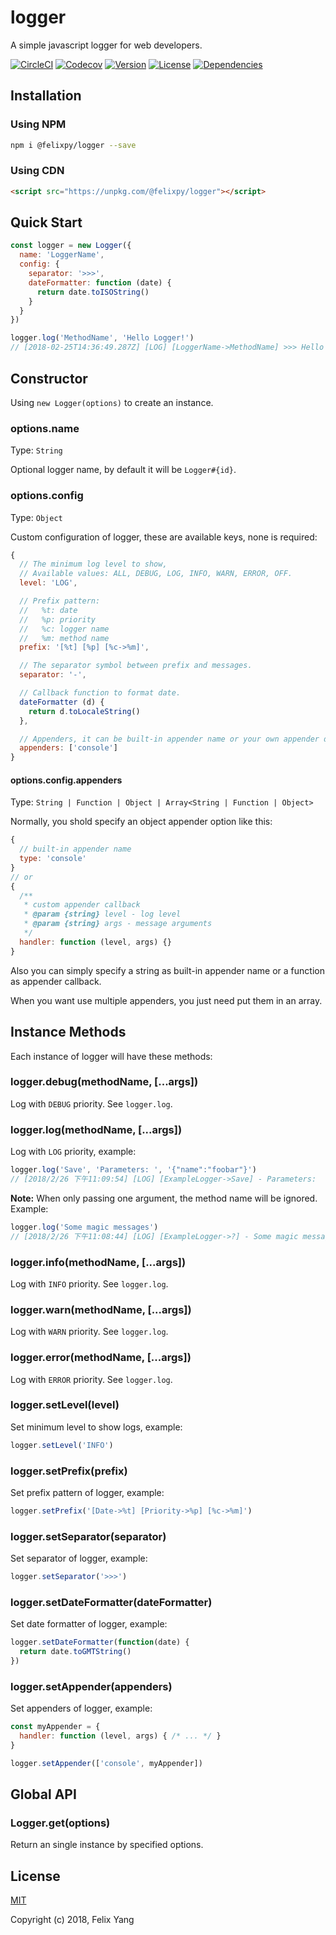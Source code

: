 # logger

A simple javascript logger for web developers.

[![CircleCI](https://img.shields.io/circleci/project/github/felixpy/logger.svg)](https://circleci.com/gh/felixpy/logger)
[![Codecov](https://img.shields.io/codecov/c/github/felixpy/logger.svg)](https://codecov.io/gh/felixpy/logger)
[![Version](https://img.shields.io/npm/v/@felixpy/logger.svg)](https://www.npmjs.com/package/@felixpy/logger)
[![License](https://img.shields.io/npm/l/@felixpy/logger.svg)](https://www.npmjs.com/package/@felixpy/logger)
[![Dependencies](https://img.shields.io/david/felixpy/logger.svg)](https://www.npmjs.com/package/@felixpy/logger)

## Installation

### Using NPM

```sh
npm i @felixpy/logger --save
```

### Using CDN

```html
<script src="https://unpkg.com/@felixpy/logger"></script>
```

## Quick Start

```js
const logger = new Logger({
  name: 'LoggerName',
  config: {
    separator: '>>>',
    dateFormatter: function (date) {
      return date.toISOString()
    }
  }
})

logger.log('MethodName', 'Hello Logger!')
// [2018-02-25T14:36:49.287Z] [LOG] [LoggerName->MethodName] >>> Hello Logger!
```

## Constructor

Using `new Logger(options)` to create an instance.

### options.name

Type: `String`

Optional logger name, by default it will be `Logger#{id}`.

### options.config

Type: `Object`

Custom configuration of logger, these are available keys, none is required:

```js
{
  // The minimum log level to show,
  // Available values: ALL, DEBUG, LOG, INFO, WARN, ERROR, OFF.
  level: 'LOG',

  // Prefix pattern:
  //   %t: date
  //   %p: priority
  //   %c: logger name
  //   %m: method name
  prefix: '[%t] [%p] [%c->%m]',

  // The separator symbol between prefix and messages.
  separator: '-',

  // Callback function to format date.
  dateFormatter (d) {
    return d.toLocaleString()
  },

  // Appenders, it can be built-in appender name or your own appender definition.
  appenders: ['console']
}
```

#### options.config.appenders

Type: `String | Function | Object | Array<String | Function | Object>`

Normally, you shold specify an object appender option like this:

```js
{
  // built-in appender name
  type: 'console'
}
// or
{
  /**
   * custom appender callback
   * @param {string} level - log level
   * @param {string} args - message arguments
   */
  handler: function (level, args) {}
}
```

Also you can simply specify a string as built-in appender name or a function as appender callback.

When you want use multiple appenders, you just need put them in an array.

## Instance Methods

Each instance of logger will have these methods:

### logger.debug(methodName, [...args])

Log with `DEBUG` priority. See `logger.log`.

### logger.log(methodName, [...args])

Log with `LOG` priority, example:

```js
logger.log('Save', 'Parameters: ', '{"name":"foobar"}')
// [2018/2/26 下午11:09:54] [LOG] [ExampleLogger->Save] - Parameters:  {"name":"foobar"}
```

**Note:** When only passing one argument, the method name will be ignored. Example:

```js
logger.log('Some magic messages')
// [2018/2/26 下午11:08:44] [LOG] [ExampleLogger->?] - Some magic messages
```

### logger.info(methodName, [...args])

Log with `INFO` priority. See `logger.log`.

### logger.warn(methodName, [...args])

Log with `WARN` priority. See `logger.log`.

### logger.error(methodName, [...args])

Log with `ERROR` priority. See `logger.log`.

### logger.setLevel(level)

Set minimum level to show logs, example:

```js
logger.setLevel('INFO')
```

### logger.setPrefix(prefix)

Set prefix pattern of logger, example:

```js
logger.setPrefix('[Date->%t] [Priority->%p] [%c->%m]')
```

### logger.setSeparator(separator)

Set separator of logger, example:

```js
logger.setSeparator('>>>')
```

### logger.setDateFormatter(dateFormatter)

Set date formatter of logger, example:

```js
logger.setDateFormatter(function(date) {
  return date.toGMTString()
})
```

### logger.setAppender(appenders)

Set appenders of logger, example:

```js
const myAppender = {
  handler: function (level, args) { /* ... */ }
}

logger.setAppender(['console', myAppender])
```

## Global API

### Logger.get(options)

Return an single instance by specified options.

## License

[MIT](http://opensource.org/licenses/MIT)

Copyright (c) 2018, Felix Yang